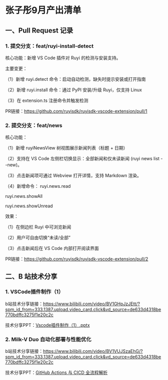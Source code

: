 # 张子彤9月产出清单
## 一、Pull Request 记录
### 1. 提交分支：feat/ruyi-install-detect
核心功能：新增 VS Code 插件对 Ruyi 的检测与安装支持。

主要变更：

（1）新增 ruyi.detect 命令：启动自动检测，缺失时提示安装或打开指南

（2）新增 ruyi.install 命令：通过 PyPI 安装/升级 Ruyi，仅支持 Linux

（3）在 extension.ts 注册命令并触发检测

PR链接：https://github.com/ruyisdk/ruyisdk-vscode-extension/pull/1

### 2. 提交分支：feat/news
核心功能：

（1）新增 ruyiNewsView 树视图展示新闻列表（标题 + 日期）

（2）支持在 VS Code 左侧栏切换显示：全部新闻和仅未读新闻 (ruyi news list --new)。

（3）点击新闻项可通过 Webview 打开详情，支持 Markdown 渲染。

（4）新增命令：
ruyi.news.read

ruyi.news.showAll

ruyi.news.showUnread

效果：

（1）在侧边栏 Ruyi 中可浏览新闻

（2）用户可自由切换“未读/全部”

（3）点击新闻后在 VS Code 内部打开阅读界面

PR链接：https://github.com/ruyisdk/ruyisdk-vscode-extension/pull/2

## 二、B 站技术分享
### 1. VSCode插件制作（1）
b站技术分享链接：https://www.bilibili.com/video/BV1GHpJzJEtt/?spm_id_from=333.1387.upload.video_card.click&vd_source=de633d4318be770bdffc3275f1e20c2c

技术分享PPT：[Vscode插件制作（1）.pptx](../presentations/Vscode插件制作（1）.pptx)

### 2. Milk-V Duo 自动化部署与性能优化
b站技术分享链接：https://www.bilibili.com/video/BV1VUJSzaEhG/?spm_id_from=333.1387.upload.video_card.click&vd_source=de633d4318be770bdffc3275f1e20c2c

技术分享PPT：[GitHub Actions 与 CICD 全流程解析](<../presentations/GitHub Actions 与 CICD 全流程解析.pptx>)
